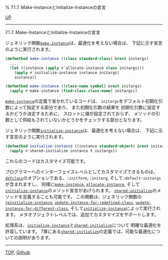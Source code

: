 % 7.1.7. Make-InstanceとInitialize-Instanceの宣言

[UP](7.1.html)  

---

7.1.7. Make-InstanceとInitialize-Instanceの宣言


ジェネリック関数[`make-instance`](7.7.make-instance.html)は、最適化を考えない場合は、
下記に示す宣言のように実行されます。

```lisp
(defmethod make-instance ((class standard-class) &rest initargs)
  ...
  (let ((instance (apply #'allocate-instance class initargs)))
    (apply #'initialize-instance instance initargs)
    instance))

(defmethod make-instance ((class-name symbol) &rest initargs)
  (apply #'make-instance (find-class class-name) initargs))
```

[`make-instance`](7.7.make-instance.html)の定義で省かれているコードは、
`initargs`をデフォルト初期化引数によって指定する部分であり、
また初期化引数の結果を
初期化引数に設定するかどうか決定するために、
スロットに値が設定されておらず、
メソッドの引数として供給もされていないかどうかをチェックする部分となります。

ジェネリック関数[`initialize-instance`](7.7.initialize-instance.html)は、最適化を考えない場合は、
下記に示す宣言のように実行されます。

```lisp
(defmethod initialize-instance ((instance standard-object) &rest initargs)
  (apply #'shared-initialize instance t initargs))
```

これらのコードはカスタマイズ可能です。

プログラマーへのインターフェイスレベルとしてカスタマイズできるものは、
[`defclass`](7.7.defclass.html)のオプションである、`:initform`, `:initarg`,
そして`:default-initargs`が含まれますし、
同様に[`make-instance`](7.7.make-instance.html), [`allocate-instance`](7.7.allocate-instance.html),
そして[`initialize-instance`](7.7.initialize-instance.html)のメソッド宣言があげられます。
[`shared-initialize`](7.7.shared-initialize.html)のメソッドを定義することも可能です。
この関数は、ジェネリック関数の[`reinitialize-instance`](7.7.reinitialize-instance.html),
[`update-instance-for-redefined-class`](7.7.update-instance-for-redefined-class.html),
[`update-instance-for-different-class`](7.7.update-instance-for-different-class.html),
そして[`initialize-instance`](7.7.initialize-instance.html)によって実行されます。
メタオブジェクトレベルでは、追加でカスタマイズをサポートします。

処理系は、[`initialize-instance`](7.7.initialize-instance.html)と[`shared-initialize`](7.7.shared-initialize.html)について
明確な最適化を許容しています。
7章にある[`shared-initialize`](7.7.shared-initialize.html)の定義では、可能な最適化についての説明があります。


---
[TOP](index.html),  [Github](https://github.com/nptcl/npt-japanese)

